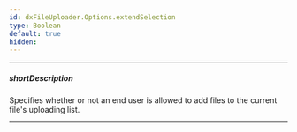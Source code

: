```yaml
---
id: dxFileUploader.Options.extendSelection
type: Boolean
default: true
hidden: 
---
```

---
##### shortDescription
Specifies whether or not an end user is allowed to add files to the current file's uploading list.

---
